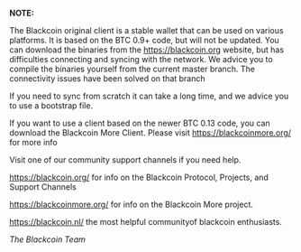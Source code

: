 **NOTE:**

The Blackcoin original client is a stable wallet that can be used on various platforms. It is based on the BTC 0.9+ code, but will not be updated. 
You can download the binaries from the https://blackcoin.org website, but has difficulties connecting and syncing with the network.
We advice you to compile the binaries yourself from the current master branch. The connectivity issues have been solved on that branch   

If you need to sync from scratch it can take a long time, and we advice you to use a bootstrap file. 

If you want to use a client based on the newer BTC 0.13 code, you can download the Blackcoin More Client. 
Please visit https://blackcoinmore.org/ for more info


Visit one of our community support channels if you need help. 

https://blackcoin.org/ for info on the Blackcoin Protocol, Projects, and Support Channels

https://blackcoinmore.org/ for info on the Blackcoin More project.

https://blackcoin.nl/ the most helpful communityof blackcoin enthusiasts.

*The Blackcoin Team*